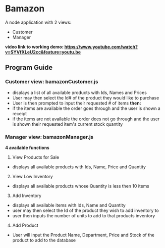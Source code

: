 # Bamazon

A node application with 2 views:
- Customer
- Manager

**video link to working demo: https://www.youtube.com/watch?v=SYVfXLeU2cc&feature=youtu.be**

## Program Guide

### Customer view: bamazonCustomer.js
* displays a list of all available products with Ids, Names and Prices
* User may then select the Id# of the product they would like to purchase
* User is then prompted to input their requested # of items
**then:**
* if the items are available the order goes through and the user is shown a receipt
* if the items are not available the order does not go through and the user is shown their requested item's current stock quantity

### Manager view: bamazonManager.js
**4 available functions**

1. View Products for Sale
  - displays all available products with Ids, Name, Price and Quantity

2. View Low Inventory
  - displays all available products whose Quantity is less then 10 items

3. Add Inventory
  - displays all available items with Ids, Name and Quantity
  - user may then select the Id of the product they wish to add inventory to
  - user then inputs the number of units to add to that products inventory

4. Add Product
  - User will input the Product Name, Department, Price and Stock of the product to add to the database